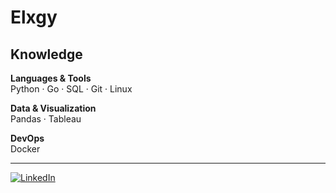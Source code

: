 # Elxgy

## Knowledge

**Languages & Tools**  
Python · Go · SQL · Git · Linux

**Data & Visualization**  
Pandas · Tableau

**DevOps**  
Docker

-------------

[![LinkedIn](https://img.shields.io/badge/LinkedIn-0077B5?style=flat&logo=linkedin&logoColor=white)](https://www.linkedin.com/in/bernardozg/)
